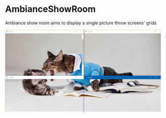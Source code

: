 # AmbianceShowRoom

Ambiance show room aims to display a single picture throw screens' grids

![alt tag](https://raw.githubusercontent.com/ComeBurguburu/AmbianceShowRoom/master/Preview.PNG)
